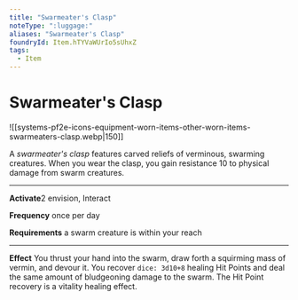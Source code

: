 ```yaml
---
title: "Swarmeater's Clasp"
noteType: ":luggage:"
aliases: "Swarmeater's Clasp"
foundryId: Item.hTYVaWUrIo5sUhxZ
tags:
  - Item
---
```


# Swarmeater's Clasp
![[systems-pf2e-icons-equipment-worn-items-other-worn-items-swarmeaters-clasp.webp|150]]

A _swarmeater's clasp_ features carved reliefs of verminous, swarming creatures. When you wear the clasp, you gain resistance 10 to physical damage from swarm creatures.

* * *

**Activate**2 envision, Interact

**Frequency** once per day

**Requirements** a swarm creature is within your reach

* * *

**Effect** You thrust your hand into the swarm, draw forth a squirming mass of vermin, and devour it. You recover `dice: 3d10+8` healing Hit Points and deal the same amount of bludgeoning damage to the swarm. The Hit Point recovery is a vitality healing effect.
